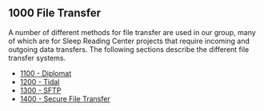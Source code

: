 ## 1000 File Transfer

A number of different methods for file transfer are used in our group, many of which are for Sleep Reading Center projects that require incoming and outgoing data transfers. The following sections describe the different file transfer systems.

- [1100 - Diplomat](https://github.com/sleepepi/howto/blob/master/1000-file-transfer/1100-diplomat/1100-diplomat.md)
- [1200 - Tidal](https://github.com/sleepepi/howto/blob/master/1000-file-transfer/1200-tidal/1200-tidal.md)
- [1300 - SFTP](https://github.com/sleepepi/howto/blob/master/1000-file-transfer/1300-sftp.md)
- [1400 - Secure File Transfer](https://github.com/sleepepi/howto/blob/master/1000-file-transfer/1400-secure-file-transfer.md)
